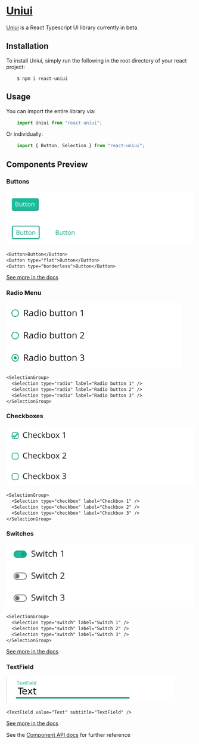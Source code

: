 # [Uniui](http://uniui.moynihan.io)

[Uniui](http://uniui.moynihan.io) is a React Typescript UI library currently in beta.

## Installation

To install Uniui, simply run the following in the root directory of your react project:

```
    $ npm i react-uniui
```

## Usage

You can import the entire library via:

```ts
    import Uniui from "react-uniui";
```


Or individually:

```ts
    import { Button, Selection } from "react-uniui";
```

## Components Preview
### Buttons
![button](img/button.png)
```tsx
<Button>Button</Button>
<Button type="flat">Button</Button>
<Button type="borderless">Button</Button>
```
[See more in the docs](http://uniui.moynihan.io/components/button)

### Radio Menu
![button](img/radio.png)
```tsx
<SelectionGroup>
  <Selection type="radio" label="Radio button 1" />
  <Selection type="radio" label="Radio button 2" />
  <Selection type="radio" label="Radio button 3" />
</SelectionGroup>
```
### Checkboxes
![button](img/checkbox.png)
```tsx
<SelectionGroup>
  <Selection type="checkbox" label="Checkbox 1" />
  <Selection type="checkbox" label="Checkbox 2" />
  <Selection type="checkbox" label="Checkbox 3" />
</SelectionGroup>
```

### Switches
![button](img/switch.png)
```tsx
<SelectionGroup>
  <Selection type="switch" label="Switch 1" />
  <Selection type="switch" label="Switch 2" />
  <Selection type="switch" label="Switch 3" />
</SelectionGroup>
```

[See more in the docs](http://uniui.moynihan.io/components/selection)

### TextField
![button](img/text.png)
```tsx
<TextField value="Text" subtitle="TextField" />
```
[See more in the docs](http://uniui.moynihan.io/components/textfield)

See the [Component API docs](http://uniui.moynihan.io) for further reference
